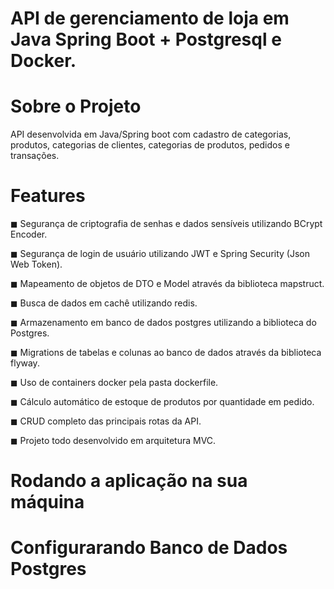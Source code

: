 # API de gerenciamento de loja em Java Spring Boot + Postgresql e Docker.

# Sobre o Projeto

API desenvolvida em Java/Spring boot com cadastro de categorias, produtos, categorias de clientes, categorias de produtos, pedidos e transações.

# Features
 <p>◼ Segurança de criptografia de senhas e dados sensíveis utilizando BCrypt Encoder. </p>
 ◼ Segurança de login de usuário utilizando JWT e Spring Security (Json Web Token). </p>
 ◼ Mapeamento de objetos de DTO e Model através da biblioteca mapstruct. </p>
 ◼ Busca de dados em cachê utilizando redis. </p>
 ◼ Armazenamento em banco de dados postgres utilizando a biblioteca do Postgres. </p>
 ◼ Migrations de tabelas e colunas ao banco de dados através da biblioteca flyway. </p>
 ◼ Uso de containers docker pela pasta dockerfile. </p>
 ◼ Cálculo automático de estoque de produtos por quantidade em pedido. </p>
 ◼ CRUD completo das principais rotas da API. </p>
 ◼ Projeto todo desenvolvido em arquitetura MVC. </p>

# Rodando a aplicação na sua máquina

# Configurarando Banco de Dados Postgres
